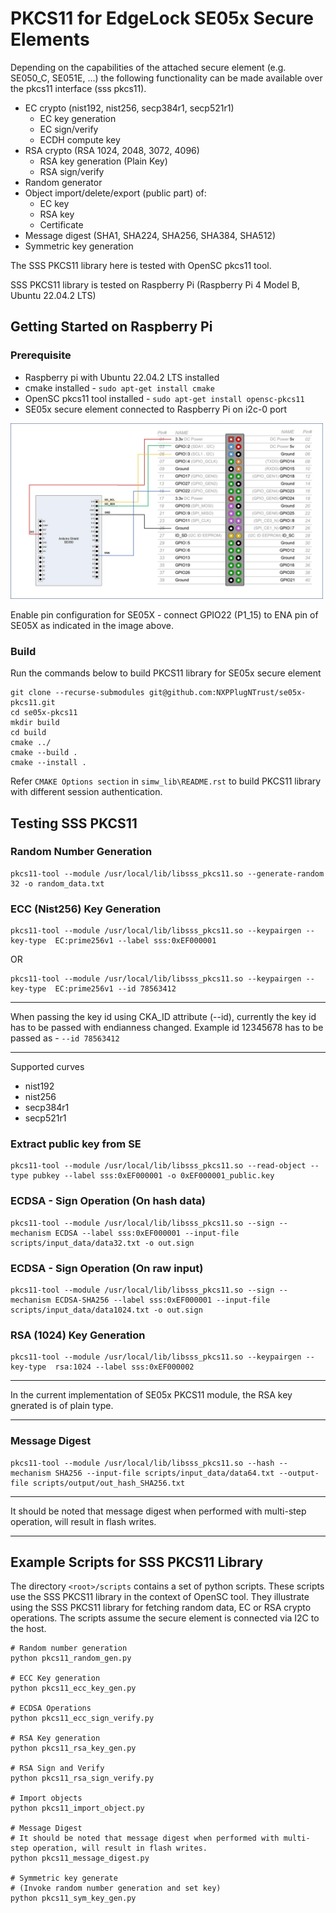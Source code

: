# PKCS11 for EdgeLock SE05x Secure Elements

Depending on the capabilities of the attached secure element (e.g. SE050_C, SE051E, ...)
the following functionality can be made available over the pkcs11 interface (sss pkcs11).

- EC crypto (nist192, nist256, secp384r1, secp521r1)
  - EC key generation
  - EC sign/verify
  - ECDH compute key
- RSA crypto (RSA 1024, 2048, 3072, 4096)
  - RSA key generation (Plain Key)
  - RSA sign/verify
- Random generator
- Object import/delete/export (public part) of:
  - EC key
  - RSA key
  - Certificate
- Message digest (SHA1, SHA224, SHA256, SHA384, SHA512)
- Symmetric key generation


The SSS PKCS11 library here is tested with OpenSC pkcs11 tool.

SSS PKCS11 library is tested on Raspberry Pi (Raspberry Pi 4 Model B, Ubuntu 22.04.2 LTS)


## Getting Started on Raspberry Pi

### Prerequisite

- Raspberry pi with Ubuntu 22.04.2 LTS installed
- cmake installed - `sudo apt-get install cmake`
- OpenSC pkcs11 tool installed - `sudo apt-get install opensc-pkcs11`
- SE05x secure element connected to Raspberry Pi on i2c-0 port

<p align=left>
<img src="scripts/tmp/se05x-rpi.jpg" alt="drawing" width="500"/>
</p>

Enable pin configuration for SE05X - connect GPIO22 (P1_15) to ENA pin of SE05X as indicated in the image above.


### Build
Run the commands below to build PKCS11 library for SE05x secure element

```console
git clone --recurse-submodules git@github.com:NXPPlugNTrust/se05x-pkcs11.git
cd se05x-pkcs11
mkdir build
cd build
cmake ../
cmake --build .
cmake --install .
```

Refer ``CMAKE Options section`` in ``simw_lib\README.rst`` to build PKCS11 library with different session authentication.


## Testing SSS PKCS11

### Random Number Generation

```console
pkcs11-tool --module /usr/local/lib/libsss_pkcs11.so --generate-random 32 -o random_data.txt

```

### ECC (Nist256) Key Generation

```console
pkcs11-tool --module /usr/local/lib/libsss_pkcs11.so --keypairgen --key-type  EC:prime256v1 --label sss:0xEF000001

```

OR

```console
pkcs11-tool --module /usr/local/lib/libsss_pkcs11.so --keypairgen --key-type  EC:prime256v1 --id 78563412

```

---

When passing the key id using CKA_ID attribute (--id), currently the key id has to be passed with endianness changed. Example id 12345678 has to be passed as - `--id 78563412`

---

Supported curves
  - nist192
  - nist256
  - secp384r1
  - secp521r1


### Extract public key from SE

```console
pkcs11-tool --module /usr/local/lib/libsss_pkcs11.so --read-object --type pubkey --label sss:0xEF000001 -o 0xEF000001_public.key

```

### ECDSA - Sign Operation (On hash data)

```console
pkcs11-tool --module /usr/local/lib/libsss_pkcs11.so --sign --mechanism ECDSA --label sss:0xEF000001 --input-file scripts/input_data/data32.txt -o out.sign

```

### ECDSA - Sign Operation (On raw input)

```console
pkcs11-tool --module /usr/local/lib/libsss_pkcs11.so --sign --mechanism ECDSA-SHA256 --label sss:0xEF000001 --input-file scripts/input_data/data1024.txt -o out.sign

```

### RSA (1024) Key Generation

```console
pkcs11-tool --module /usr/local/lib/libsss_pkcs11.so --keypairgen --key-type  rsa:1024 --label sss:0xEF000002

```

---

In the current implementation of SE05x PKCS11 module, the RSA key gnerated is of plain type.

---

### Message Digest

```console
pkcs11-tool --module /usr/local/lib/libsss_pkcs11.so --hash --mechanism SHA256 --input-file scripts/input_data/data64.txt --output-file scripts/output/out_hash_SHA256.txt

```

---

It should be noted that message digest when performed with multi-step operation, will result in flash writes.

---


## Example Scripts for SSS PKCS11 Library

The directory ``<root>/scripts`` contains a set of python scripts.
These scripts use the SSS PKCS11 library in the context of OpenSC  tool.
They illustrate using the SSS PKCS11 library for fetching
random data, EC or RSA crypto operations.
The scripts assume the secure element is connected via I2C to the host.

```console
# Random number generation
python pkcs11_random_gen.py

# ECC Key generation
python pkcs11_ecc_key_gen.py

# ECDSA Operations
python pkcs11_ecc_sign_verify.py

# RSA Key generation
python pkcs11_rsa_key_gen.py

# RSA Sign and Verify
python pkcs11_rsa_sign_verify.py

# Import objects
python pkcs11_import_object.py

# Message Digest
# It should be noted that message digest when performed with multi-step operation, will result in flash writes.
python pkcs11_message_digest.py

# Symmetric key generate
# (Invoke random number generation and set key)
python pkcs11_sym_key_gen.py

```